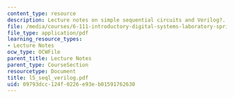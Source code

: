 ```yaml
---
content_type: resource
description: Lecture notes on simple sequential circuits and Verilog?.
file: /media/courses/6-111-introductory-digital-systems-laboratory-spring-2006/09793dcc124f0226e93eb01591762630_l5_seql_verilog.pdf
file_type: application/pdf
learning_resource_types:
- Lecture Notes
ocw_type: OCWFile
parent_title: Lecture Notes
parent_type: CourseSection
resourcetype: Document
title: l5_seql_verilog.pdf
uid: 09793dcc-124f-0226-e93e-b01591762630
---
```

